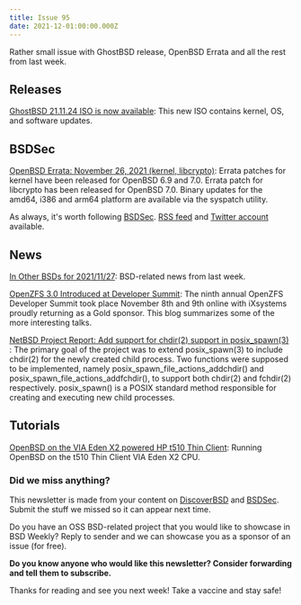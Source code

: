 ```yaml
---
title: Issue 95
date: 2021-12-01:00:00.000Z
---
```


Rather small issue with GhostBSD release, OpenBSD Errata and all the rest from last week.

<!-- more -->

## Releases

[GhostBSD 21.11.24 ISO is now available](http://ghostbsd.org/ghostbsd_21.11.24_iso_is_now_available?utm_source=bsdweekly): This new ISO contains kernel, OS, and software updates.

## BSDSec

[OpenBSD Errata: November 26, 2021 (kernel, libcrypto)](https://bsdsec.net/articles/openbsd-errata-november-26-2021-kernel-libcrypto?utm_source=bsdweekly): Errata patches for kernel have been released for OpenBSD 6.9 and 7.0. Errata patch for libcrypto has been released for OpenBSD 7.0. Binary updates for the amd64, i386 and arm64 platform are available via the syspatch utility.

As always, it's worth following [BSDSec](https://bsdsec.net). [RSS feed](https://bsdsec.net/articles.atom) and [Twitter account](https://twitter.com/bsdsec) available.

## News

[In Other BSDs for 2021/11/27](https://www.dragonflydigest.com/2021/11/27/26388.html?utm_source=bsdweekly): BSD-related news from last week.

[OpenZFS 3.0 Introduced at Developer Summit](https://www.ixsystems.com/blog/openzfs-3-0-introduced-at-developer-summit/?utm_source=bsdweekly): The ninth annual OpenZFS Developer Summit took place November 8th and 9th online with iXsystems proudly returning as a Gold sponsor. This blog summarizes some of the more interesting talks.

[NetBSD Project Report: Add support for chdir(2) support in posix_spawn(3) ](https://blog.netbsd.org/tnf/entry/project_report_add_support_for?utm_source=bsdweekly): The primary goal of the project was to extend posix_spawn(3) to include chdir(2) for the newly created child process. Two functions were supposed to be implemented, namely posix_spawn_file_actions_addchdir() and posix_spawn_file_actions_addfchdir(), to support both chdir(2) and fchdir(2) respectively. posix_spawn() is a POSIX standard method responsible for creating and executing new child processes.

## Tutorials

[OpenBSD on the VIA Eden X2 powered HP t510 Thin Client](https://www.cambus.net/openbsd-on-the-via-eden-x2-powered-hp-t510-thin-client/?utm_source=bsdweekly): Running OpenBSD on the t510 Thin Client VIA Eden X2 CPU.

### Did we miss anything?

This newsletter is made from your content on [DiscoverBSD](https://discoverbsd.com) and [BSDSec](https://bsdsec.net). Submit the stuff we missed so it can appear next time.

Do you have an OSS BSD-related project that you would like to showcase in BSD Weekly? Reply to sender and we can showcase you as a sponsor of an issue (for free).

**Do you know anyone who would like this newsletter? Consider forwarding and tell them to subscribe.**

Thanks for reading and see you next week! Take a vaccine and stay safe!
